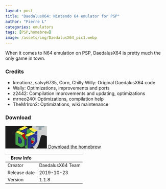 ```yaml
---
layout: post
title: "DaedalusX64: Nintendo 64 emulator for PSP"
author: "Pierre L"
categories: emulators
tags: [PSP,homebrew]
image: /assets/img/DaedalusX64_pic1.webp
---
```


When it comes to N64 emulation on PSP, DaedalusX64 is pretty much the only game in town.

### Credits

- kreationz, salvy6735, Corn, Chilly Willy: Original DaedalusX64 code
- Wally: Optimizations, improvements and ports
- z2442: Compilation improvements and updating, optimizations
- mrneo240: Optimizations, compilation help
- TheMrIron2: Optimizations, wiki maintenance 

### Download

<p class="download-btn">
    <a href="https://github.com/DaedalusX64/daedalus/releases/tag/1.1.8">
	<img border="0" alt="Download the homebrew" src="/assets/img/icon0/2021-05-01-Nintendo64.webp" width="130" height="70">
	Download the homebrew
	</a>
</p>

| Brew Info    |             |
|--------------|-------------|
| Creator      | DaedalusX64 Team |
| Release date | 2019-10-23  |
| Version      | 1.1.8  |
